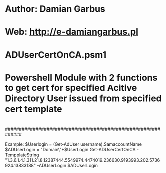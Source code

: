#
# Author: Damian Garbus
# Web: http://e-damiangarbus.pl
#
# ADUserCertOnCA.psm1
#
# Powershell Module with 2 functions to get cert for specified Acitive Directory User issued from specified cert template
#
#
#
##############################################################

Example:
$Userlogin = (Get-AdUser username).SamaccountName
$ADUserLogin = "Domain\"+$UserLogin
Get-ADUserCertOnCA -TempplateString "1.3.6.1.4.1.311.21.8.12387444.5549974.4474019.236630.9193993.202.5736924.13833188" -ADUserLogin $ADUserLogin
